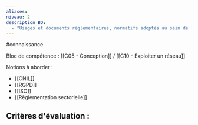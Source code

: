 ```yaml
---
aliases: 
niveau: 2
description_BO:
  - "Usages et documents réglementaires, normatifs adoptés au sein de l’entreprise et dusecteur de la sécurité des systèmes d’information : CNIL/RGPD/ISO…/ réglementationsectorielle"
---
```

#connaissance

Bloc de compétence : [[C05 - Conception]] / [[C10 - Exploiter un réseau]]

Notions à aborder : 
- [[CNIL]]
- [[RGPD]]
- [[ISO]]
- [[Règlementation sectorielle]]

Critères d'évaluation : 
- 
